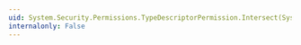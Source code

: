 ```yaml
---
uid: System.Security.Permissions.TypeDescriptorPermission.Intersect(System.Security.IPermission)
internalonly: False
---
```

